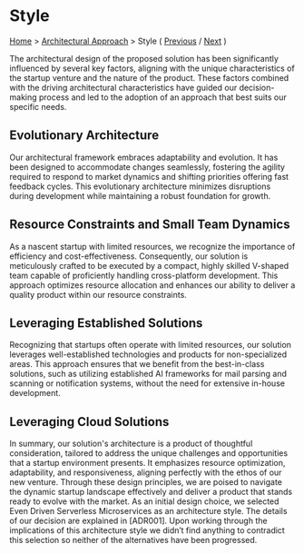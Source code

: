 # Style

[Home](../README.md) > [Architectural Approach](../README.md#architectural-approach) > Style ( [Previous](./1-characteristics.md) / [Next](../3-solution-design/1-actors.md) )

The architectural design of the proposed solution has been significantly influenced by several key factors, aligning with the unique characteristics of the startup venture and the nature of the product. These factors combined with the driving architectural characteristics have guided our decision-making process and led to the adoption of an approach that best suits our specific needs.

## Evolutionary Architecture

Our architectural framework embraces adaptability and evolution. It has been designed to accommodate changes seamlessly, fostering the agility required to respond to market dynamics and shifting priorities offering fast feedback cycles. This evolutionary architecture minimizes disruptions during development while maintaining a robust foundation for growth.

## Resource Constraints and Small Team Dynamics

As a nascent startup with limited resources, we recognize the importance of efficiency and cost-effectiveness. Consequently, our solution is meticulously crafted to be executed by a compact, highly skilled V-shaped team capable of proficiently handling cross-platform development. This approach optimizes resource allocation and enhances our ability to deliver a quality product within our resource constraints.

## Leveraging Established Solutions

Recognizing that startups often operate with limited resources, our solution leverages well-established technologies and products for non-specialized areas. This approach ensures that we benefit from the best-in-class solutions, such as utilizing established AI frameworks for mail parsing and scanning or notification systems, without the need for extensive in-house development.

## Leveraging Cloud Solutions

In summary, our solution's architecture is a product of thoughtful consideration, tailored to address the unique challenges and opportunities that a startup environment presents. It emphasizes resource optimization, adaptability, and responsiveness, aligning perfectly with the ethos of our new venture. Through these design principles, we are poised to navigate the dynamic startup landscape effectively and deliver a product that stands ready to evolve with the market.
As an initial design choice, we selected Even Driven Serverless Microservices as an architecture style. The details of our decision are explained in [ADR001]. Upon working through the implications of this architecture style we didn’t find anything to contradict this selection so neither of the alternatives have been progressed.
